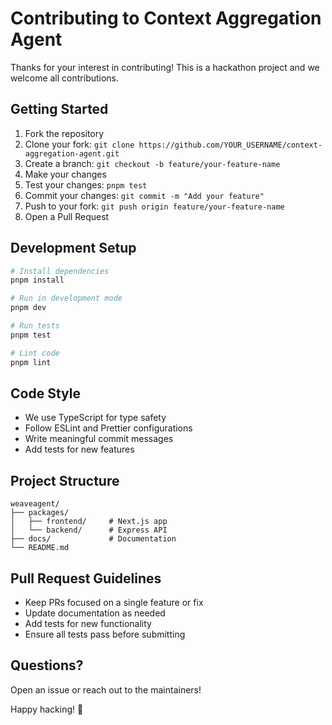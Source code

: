 # Contributing to Context Aggregation Agent

Thanks for your interest in contributing! This is a hackathon project and we welcome all contributions.

## Getting Started

1. Fork the repository
2. Clone your fork: `git clone https://github.com/YOUR_USERNAME/context-aggregation-agent.git`
3. Create a branch: `git checkout -b feature/your-feature-name`
4. Make your changes
5. Test your changes: `pnpm test`
6. Commit your changes: `git commit -m "Add your feature"`
7. Push to your fork: `git push origin feature/your-feature-name`
8. Open a Pull Request

## Development Setup

```bash
# Install dependencies
pnpm install

# Run in development mode
pnpm dev

# Run tests
pnpm test

# Lint code
pnpm lint
```

## Code Style

- We use TypeScript for type safety
- Follow ESLint and Prettier configurations
- Write meaningful commit messages
- Add tests for new features

## Project Structure

```
weaveagent/
├── packages/
│   ├── frontend/     # Next.js app
│   └── backend/      # Express API
├── docs/             # Documentation
└── README.md
```

## Pull Request Guidelines

- Keep PRs focused on a single feature or fix
- Update documentation as needed
- Add tests for new functionality
- Ensure all tests pass before submitting

## Questions?

Open an issue or reach out to the maintainers!

Happy hacking! 🚀
